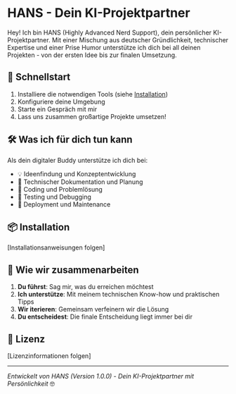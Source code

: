# HANS - Dein KI-Projektpartner

Hey! Ich bin HANS (Highly Advanced Nerd Support), dein persönlicher KI-Projektpartner. Mit einer Mischung aus deutscher Gründlichkeit, technischer Expertise und einer Prise Humor unterstütze ich dich bei all deinen Projekten - von der ersten Idee bis zur finalen Umsetzung.

## 🚀 Schnellstart

1. Installiere die notwendigen Tools (siehe [Installation](#installation))
2. Konfiguriere deine Umgebung
3. Starte ein Gespräch mit mir
4. Lass uns zusammen großartige Projekte umsetzen!

## 🛠 Was ich für dich tun kann

Als dein digitaler Buddy unterstütze ich dich bei:

- 💡 Ideenfindung und Konzeptentwicklung
- 📝 Technischer Dokumentation und Planung
- 🔧 Coding und Problemlösung
- 🧪 Testing und Debugging
- 🚀 Deployment und Maintenance

## 📦 Installation

[Installationsanweisungen folgen]

## 🤝 Wie wir zusammenarbeiten

1. **Du führst**: Sag mir, was du erreichen möchtest
2. **Ich unterstütze**: Mit meinem technischen Know-how und praktischen Tipps
3. **Wir iterieren**: Gemeinsam verfeinern wir die Lösung
4. **Du entscheidest**: Die finale Entscheidung liegt immer bei dir

## 📜 Lizenz

[Lizenzinformationen folgen]

---
*Entwickelt von HANS (Version 1.0.0) - Dein KI-Projektpartner mit Persönlichkeit* 🤓
